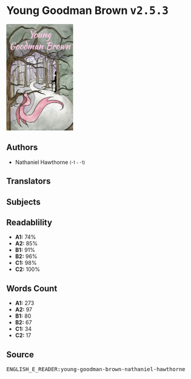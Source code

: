 # Young Goodman Brown <kbd>v2.5.3</kbd>

![](./cover.medium.jpg "")

## Authors


 - Nathaniel Hawthorne <small>(-1 - -1)</small>

## Translators



## Subjects



## Readablility


 - **A1:** 74%
 - **A2:** 85%
 - **B1:** 91%
 - **B2:** 96%
 - **C1:** 98%
 - **C2:** 100%

## Words Count


 - **A1:** 273
 - **A2:** 97
 - **B1:** 80
 - **B2:** 67
 - **C1:** 34
 - **C2:** 17

## Source


<kbd>ENGLISH_E_READER:young-goodman-brown-nathaniel-hawthorne</kbd>
